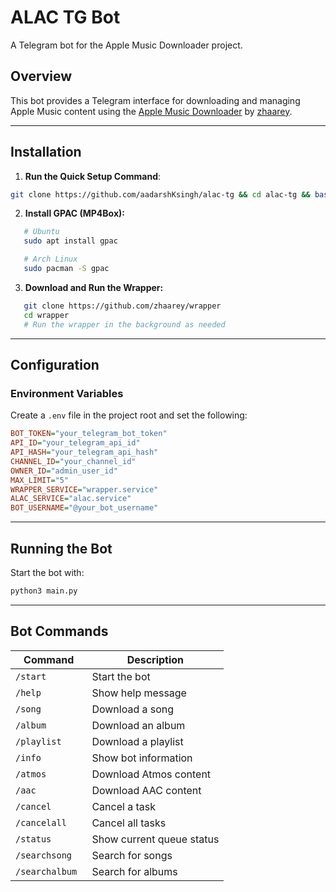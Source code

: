 
# ALAC TG Bot

A Telegram bot for the Apple Music Downloader project.

## Overview

This bot provides a Telegram interface for downloading and managing Apple Music content using the [Apple Music Downloader](https://github.com/zhaarey/apple-music-downloader) by [zhaarey](https://github.com/zhaarey).  

---

## Installation

1. **Run the Quick Setup Command**:

```bash
git clone https://github.com/aadarshKsingh/alac-tg && cd alac-tg && bash install_go.sh; echo "Fill .env, run wrapper from https://github.com/zhaarey/wrapper in background, then run: python3 main.py"
```

2. **Install GPAC (MP4Box):**
```bash
   # Ubuntu
   sudo apt install gpac

   # Arch Linux
   sudo pacman -S gpac
```

3. **Download and Run the Wrapper:**
```bash
   git clone https://github.com/zhaarey/wrapper
   cd wrapper
   # Run the wrapper in the background as needed
```

---

## Configuration

###  Environment Variables

Create a `.env` file in the project root and set the following:

```ini
BOT_TOKEN="your_telegram_bot_token"
API_ID="your_telegram_api_id"
API_HASH="your_telegram_api_hash"
CHANNEL_ID="your_channel_id"
OWNER_ID="admin_user_id"
MAX_LIMIT="5"
WRAPPER_SERVICE="wrapper.service"
ALAC_SERVICE="alac.service"
BOT_USERNAME="@your_bot_username"
```

---

## Running the Bot

Start the bot with:

```bash
python3 main.py
```

---

## Bot Commands

| Command                | Description                          |
|------------------------|--------------------------------------|
| `/start`               | Start the bot                        |
| `/help`                | Show help message                    |
| `/song `          | Download a song                      |
| `/album `         | Download an album                    |
| `/playlist `      | Download a playlist                  |
| `/info`                | Show bot information                 |
| `/atmos `         | Download Atmos content               |
| `/aac `           | Download AAC content                 |
| `/cancel `    | Cancel a task                        |
| `/cancelall`           | Cancel all tasks                     |
| `/status`              | Show current queue status            |
| `/searchsong `  | Search for songs                     |
| `/searchalbum ` | Search for albums                    |


